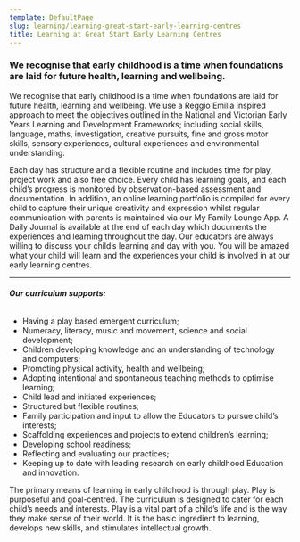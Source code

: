 ```yaml
---
template: DefaultPage
slug: learning/learning-great-start-early-learning-centres
title: Learning at Great Start Early Learning Centres
---
```


### We recognise that early childhood is a time when foundations are laid for future health, learning and wellbeing.

We recognise that early childhood is a time when foundations are laid for future health, learning and wellbeing. We use a Reggio Emilia inspired approach to meet the objectives outlined in the National and Victorian Early Years Learning and Development Frameworks; including social skills, language, maths, investigation, creative pursuits, fine and gross motor skills, sensory experiences, cultural experiences and environmental understanding.

Each day has structure and a flexible routine and includes time for play, project work and also free choice. Every child has learning goals, and each child’s progress is monitored by observation-based assessment and documentation. In addition, an online learning portfolio is compiled for every child to capture their unique creativity and expression whilst regular communication with parents is maintained via our My Family Lounge App. A Daily Journal is available at the end of each day which documents the experiences and learning throughout the day. Our educators are always willing to discuss your child’s learning and day with you. You will be amazed what your child will learn and the experiences your child is involved in at our early learning centres.

---

###### **Our curriculum supports:**

- Having a play based emergent curriculum;
- Numeracy, literacy, music and movement, science and social development;
- Children developing knowledge and an understanding of technology and computers;
- Promoting physical activity, health and wellbeing;
- Adopting intentional and spontaneous teaching methods to optimise learning;
- Child lead and initiated experiences;
- Structured but flexible routines;
- Family participation and input to allow the Educators to pursue child’s interests;
- Scaffolding experiences and projects to extend children’s learning;
- Developing school readiness;
- Reflecting and evaluating our practices;
- Keeping up to date with leading research on early childhood Education and innovation.

The primary means of learning in early childhood is through play. Play is purposeful and goal-centred. The curriculum is designed to cater for each child’s needs and interests. Play is a vital part of a child’s life and is the way they make sense of their world. It is the basic ingredient to learning, develops new skills, and stimulates intellectual growth.
